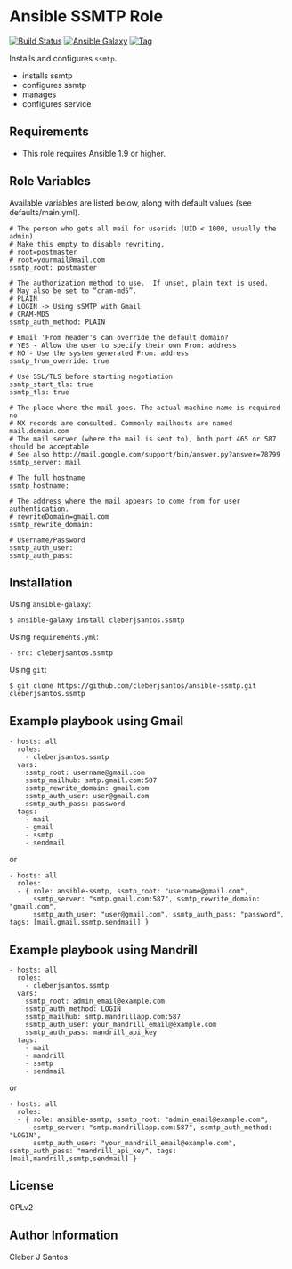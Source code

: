 Ansible SSMTP Role
==================

[![Build Status](https://travis-ci.org/cleberjsantos/ansible-ssmtp.svg?branch=master)](https://travis-ci.org/cleberjsantos/ansible-ssmtp)
[![Ansible Galaxy](https://img.shields.io/badge/galaxy-cleberjsantos.ssmtp-blue.svg)](https://galaxy.ansible.com/cleberjsantos/ansible-ssmtp/)
[![Tag](https://img.shields.io/github/tag/cleberjsantos/ansible-ssmtp.svg)]()

Installs and configures `ssmtp`.

* installs ssmtp
* configures ssmtp
* manages
* configures service

Requirements
------------

* This role requires Ansible 1.9 or higher.

Role Variables
--------------

Available variables are listed below, along with default values (see defaults/main.yml).

    
    # The person who gets all mail for userids (UID < 1000, usually the admin)
    # Make this empty to disable rewriting.
    # root=postmaster
    # root=yourmail@mail.com
    ssmtp_root: postmaster

    # The authorization method to use.  If unset, plain text is used.
    # May also be set to “cram-md5”.
    # PLAIN
    # LOGIN -> Using sSMTP with Gmail
    # CRAM-MD5
    ssmtp_auth_method: PLAIN 

    # Email 'From header's can override the default domain?
    # YES - Allow the user to specify their own From: address
    # NO - Use the system generated From: address
    ssmtp_from_override: true

    # Use SSL/TLS before starting negotiation
    ssmtp_start_tls: true 
    ssmtp_tls: true
    
    # The place where the mail goes. The actual machine name is required no
    # MX records are consulted. Commonly mailhosts are named mail.domain.com
    # The mail server (where the mail is sent to), both port 465 or 587 should be acceptable
    # See also http://mail.google.com/support/bin/answer.py?answer=78799
    ssmtp_server: mail

    # The full hostname
    ssmtp_hostname:
    
    # The address where the mail appears to come from for user authentication.
    # rewriteDomain=gmail.com
    ssmtp_rewrite_domain:

    # Username/Password
    ssmtp_auth_user:
    ssmtp_auth_pass:

Installation
------------

Using `ansible-galaxy`:

```
$ ansible-galaxy install cleberjsantos.ssmtp
```

Using `requirements.yml`:

```
- src: cleberjsantos.ssmtp
```

Using `git`:

```
$ git clone https://github.com/cleberjsantos/ansible-ssmtp.git cleberjsantos.ssmtp
```


Example playbook using Gmail
----------------------------

```
- hosts: all
  roles:
    - cleberjsantos.ssmtp
  vars:
    ssmtp_root: username@gmail.com
    ssmtp_mailhub: smtp.gmail.com:587
    ssmtp_rewrite_domain: gmail.com
    ssmtp_auth_user: user@gmail.com
    ssmtp_auth_pass: password
  tags:
    - mail
    - gmail
    - ssmtp
    - sendmail
```

or

```
- hosts: all
  roles:
  - { role: ansible-ssmtp, ssmtp_root: "username@gmail.com",
      ssmtp_server: "smtp.gmail.com:587", ssmtp_rewrite_domain: "gmail.com", 
      ssmtp_auth_user: "user@gmail.com", ssmtp_auth_pass: "password", tags: [mail,gmail,ssmtp,sendmail] }
```

Example playbook using Mandrill 
-------------------------------

```
- hosts: all
  roles:
    - cleberjsantos.ssmtp
  vars:
    ssmtp_root: admin_email@example.com
    ssmtp_auth_method: LOGIN
    ssmtp_mailhub: smtp.mandrillapp.com:587
    ssmtp_auth_user: your_mandrill_email@example.com
    ssmtp_auth_pass: mandrill_api_key
  tags:
    - mail
    - mandrill
    - ssmtp
    - sendmail
```

or

```
- hosts: all
  roles:
  - { role: ansible-ssmtp, ssmtp_root: "admin_email@example.com",
      ssmtp_server: "smtp.mandrillapp.com:587", ssmtp_auth_method: "LOGIN", 
      ssmtp_auth_user: "your_mandrill_email@example.com", ssmtp_auth_pass: "mandrill_api_key", tags: [mail,mandrill,ssmtp,sendmail] }
```

License
-------
GPLv2

Author Information
------------------

Cleber J Santos
